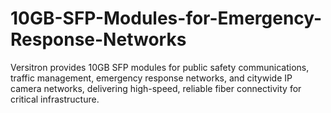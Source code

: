 # 10GB-SFP-Modules-for-Emergency-Response-Networks
Versitron provides 10GB SFP modules for public safety communications, traffic management, emergency response networks, and citywide IP camera networks, delivering high-speed, reliable fiber connectivity for critical infrastructure.

